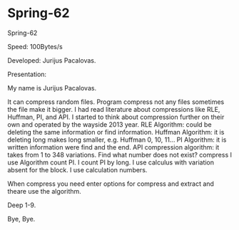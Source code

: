 # Spring-62
Spring-62

Speed: 100Bytes/s

Developed: Jurijus Pacalovas.

Presentation:

My name is Jurijus Pacalovas.

It can compress random files. Program compress not any files sometimes the file make it bigger. I had read literature about compressions like RLE, Huffman, PI, and API. I started to think about compression further on their own and operated by the wayside 2013 year. RLE Algorithm: could be deleting the same information or find information. Huffman Algorithm: it is deleting long makes long smaller, e.g. Huffman 0, 10, 11... PI Algorithm: it is written information were find and the end. API compression algorithm: it takes from 1 to 348 variations. Find what number does not exist? compress I use Algorithm count PI. I count PI by long. I use calculus with variation absent for the block. I use calculation numbers.

When compress you need enter options for compress and extract and theare use the algorithm.

Deep 1-9.

Bye, Bye.

